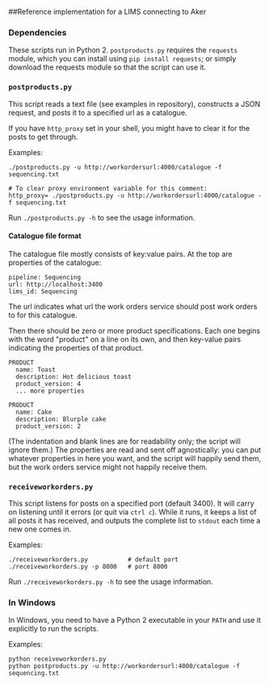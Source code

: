 ##Reference implementation for a LIMS connecting to Aker

### Dependencies

These scripts run in Python 2. `postproducts.py` requires the `requests` module, which you can install using `pip install requests`; or simply download the requests module so that the script can use it.

### `postproducts.py`
This script reads a text file (see examples in repository), constructs a JSON request, and posts it to a specified url as a catalogue.

If you have `http_proxy` set in your shell, you might have to clear it for the posts to get through.

Examples:

    ./postproducts.py -u http://workordersurl:4000/catalogue -f sequencing.txt
    
    # To clear proxy environment variable for this comment:
    http_proxy= ./postproducts.py -u http://workordersurl:4000/catalogue -f sequencing.txt

Run `./postproducts.py -h` to see the usage information.

#### Catalogue file format
The catalogue file mostly consists of key:value pairs.
At the top are properties of the catalogue:

    pipeline: Sequencing
    url: http://localhost:3400
    lims_id: Sequencing

The url indicates what url the work orders service should post work orders to for this catalogue.

Then there should be zero or more product specifications. Each one begins with the word "product" on a line on its own, and then key-value pairs indicating the properties of that product.

    PRODUCT
      name: Toast
      description: Hot delicious toast
      product_version: 4
      ... more properties
      
    PRODUCT
      name: Cake
      description: Blurple cake
      product_version: 2

(The indentation and blank lines are for readability only; the script will ignore them.)
The properties are read and sent off agnostically: you can put whatever properties in here you want, and the script will happily send them, but the work orders service might not happily receive them.

### `receiveworkorders.py`
This script listens for posts on a specified port (default 3400). It will carry on listening until it errors (or quit via `ctrl c`). While it runs, it keeps a list of all posts it has received, and outputs the complete list to `stdout` each time a new one comes in.

Examples:

    ./receiveworkorders.py           # default port
    ./receiveworkorders.py -p 8000   # port 8000

Run `./receiveworkorders.py -h` to see the usage information.

### In Windows

In Windows, you need to have a Python 2 executable in your `PATH` and use it explicitly to run the scripts.

Examples:

    python receiveworkorders.py
    python postproducts.py -u http://workordersurl:4000/catalogue -f sequencing.txt
